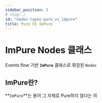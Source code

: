 ```yaml
---
sidebar_position: 3
# slug: /
id: "nodes-types-pure_vs_impure"
title: Pure VS ImPure
---
```


# ImPure Nodes 클래스

Events flow 기반 **`ImPure`** 클래스로 확장된 `Nodes`

## ImPure란?
**`ImPure`**는 용어 그 자체로 Pure하지 않다는 의 

